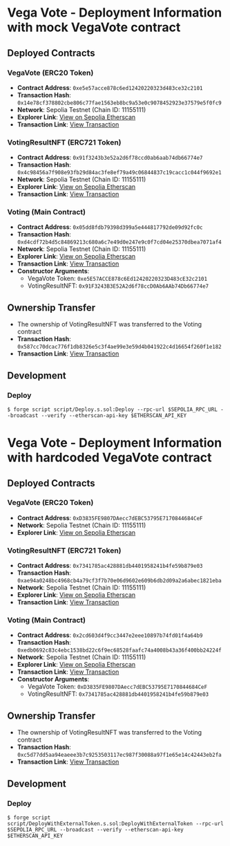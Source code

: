 # Vega Vote - Deployment Information with mock VegaVote contract

## Deployed Contracts 

### VegaVote (ERC20 Token)
- **Contract Address**: `0xe5e57acce878c6ed12420220323d483ce32c2101`
- **Transaction Hash**: `0x14e78cf378802cbe806c77fae1563eb8bc9a53e0c9078452923e37579e5f0fc9`
- **Network**: Sepolia Testnet (Chain ID: 11155111)
- **Explorer Link**: [View on Sepolia Etherscan](https://sepolia.etherscan.io/address/0xe5e57acce878c6ed12420220323d483ce32c2101)
- **Transaction Link**: [View Transaction](https://sepolia.etherscan.io/tx/0x14e78cf378802cbe806c77fae1563eb8bc9a53e0c9078452923e37579e5f0fc9)

### VotingResultNFT (ERC721 Token)
- **Contract Address**: `0x91f3243b3e52a2d6f78ccd0ab6aab74db66774e7`
- **Transaction Hash**: `0x4c98456a7f908e93fb29d84ac3fe8ef79a49c06844837c19cacc1c044f9692e1`
- **Network**: Sepolia Testnet (Chain ID: 11155111)
- **Explorer Link**: [View on Sepolia Etherscan](https://sepolia.etherscan.io/address/0x91f3243b3e52a2d6f78ccd0ab6aab74db66774e7)
- **Transaction Link**: [View Transaction](https://sepolia.etherscan.io/tx/0x4c98456a7f908e93fb29d84ac3fe8ef79a49c06844837c19cacc1c044f9692e1)

### Voting (Main Contract)
- **Contract Address**: `0x05dd8fdb79398d399a5e444817792de09d92fc0c`
- **Transaction Hash**: `0xd4cdf72b4d5c84869213c680a6c7e49d0e247e9c0f7cd04e25370dbea7071af4`
- **Network**: Sepolia Testnet (Chain ID: 11155111)
- **Explorer Link**: [View on Sepolia Etherscan](https://sepolia.etherscan.io/address/0x05dd8fdb79398d399a5e444817792de09d92fc0c)
- **Transaction Link**: [View Transaction](https://sepolia.etherscan.io/tx/0xd4cdf72b4d5c84869213c680a6c7e49d0e247e9c0f7cd04e25370dbea7071af4)
- **Constructor Arguments**:
  - VegaVote Token: `0xe5E57ACCE878c6Ed12420220323D483cE32c2101`
  - VotingResultNFT: `0x91F3243B3E52A2d6f78ccD0Ab6AAb74Db66774e7`

## Ownership Transfer
- The ownership of VotingResultNFT was transferred to the Voting contract
- **Transaction Hash**: `0x587cc70dcac776f1db8326e5c3f4ae99e3e59d4b041922c4d16654f260f1e182`
- **Transaction Link**: [View Transaction](https://sepolia.etherscan.io/tx/0x587cc70dcac776f1db8326e5c3f4ae99e3e59d4b041922c4d16654f260f1e182)

## Development

### Deploy

```shell
$ forge script script/Deploy.s.sol:Deploy --rpc-url $SEPOLIA_RPC_URL --broadcast --verify --etherscan-api-key $ETHERSCAN_API_KEY
```

# Vega Vote - Deployment Information with hardcoded VegaVote contract

## Deployed Contracts 

### VegaVote (ERC20 Token)
- **Contract Address**: `0xD3835FE9807DAecc7dEBC53795E7170844684CeF`
- **Network**: Sepolia Testnet (Chain ID: 11155111)
- **Explorer Link**: [View on Sepolia Etherscan](https://sepolia.etherscan.io/address/0xD3835FE9807DAecc7dEBC53795E7170844684CeF)

### VotingResultNFT (ERC721 Token)
- **Contract Address**: `0x7341785ac428881db4401958241b4fe59b879e03`
- **Transaction Hash**: `0xae94a0248bc4968cb4a79cf3f7b70e06d9602e609b6db2d09a2a6abec1821eba`
- **Network**: Sepolia Testnet (Chain ID: 11155111)
- **Explorer Link**: [View on Sepolia Etherscan](https://sepolia.etherscan.io/address/0x7341785ac428881db4401958241b4fe59b879e03)
- **Transaction Link**: [View Transaction](https://sepolia.etherscan.io/tx/0xae94a0248bc4968cb4a79cf3f7b70e06d9602e609b6db2d09a2a6abec1821eba)

### Voting (Main Contract)
- **Contract Address**: `0x2cd603d4f9cc3447e2eee10897b74fd01f4a64b9`
- **Transaction Hash**: `0xedb0692c83c4ebc1538bd22c6f9ec68528faafc74a4008b43a36f400bb24224f`
- **Network**: Sepolia Testnet (Chain ID: 11155111)
- **Explorer Link**: [View on Sepolia Etherscan](https://sepolia.etherscan.io/address/0x2cd603d4f9cc3447e2eee10897b74fd01f4a64b9)
- **Transaction Link**: [View Transaction](https://sepolia.etherscan.io/tx/0xedb0692c83c4ebc1538bd22c6f9ec68528faafc74a4008b43a36f400bb24224f)
- **Constructor Arguments**:
  - VegaVote Token: `0xD3835FE9807DAecc7dEBC53795E7170844684CeF`
  - VotingResultNFT: `0x7341785ac428881db4401958241b4fe59b879e03`

## Ownership Transfer
- The ownership of VotingResultNFT was transferred to the Voting contract
- **Transaction Hash**: `0xc5d77dd5aa94eaeee3b7c9253503117ec987f30088a97f1e65e14c42443eb2fa`
- **Transaction Link**: [View Transaction](https://sepolia.etherscan.io/tx/0xc5d77dd5aa94eaeee3b7c9253503117ec987f30088a97f1e65e14c42443eb2fa)

## Development

### Deploy

```shell
$ forge script script/DeployWithExternalToken.s.sol:DeployWithExternalToken --rpc-url $SEPOLIA_RPC_URL --broadcast --verify --etherscan-api-key $ETHERSCAN_API_KEY
```

